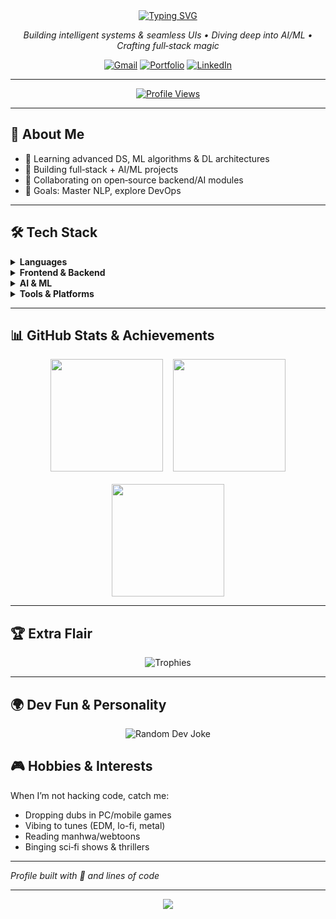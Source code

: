 <div align="center">
  <!-- Typing SVG Header -->
  <a href="https://git.io/typing-svg">
    <img src="https://readme-typing-svg.demolab.com?font=Fira+Code&weight=600&pause=1000&color=BD93F9&center=true&vCenter=true&random=true&width=435&lines=Hi,+I'm+Samarth+Pratap+Singh;Full-Stack+Dev;AI/+ML+Enthusiast;CSE+Undergrad" alt="Typing SVG" />
  </a>
</div>

<p align="center">
  <em>
    Building intelligent systems & seamless UIs • Diving deep into AI/ML • Crafting full‑stack magic
  </em>
</p>

<p align="center">
  <!-- Contact & Portfolio Badges -->
  <a href="mailto:samarthsin2006@gmail.com"><img src="https://img.shields.io/badge/Gmail-D14836?style=for-the-badge&logo=gmail&logoColor=white" alt="Gmail"></a>
  <a href="https://portfolio-noviciusss.vercel.app/" target="_blank"><img src="https://img.shields.io/badge/Portfolio-8A2BE2?style=for-the-badge&logo=about.me&logoColor=white" alt="Portfolio"></a>
  <a href="https://www.linkedin.com/in/spsamar/" target="_blank"><img src="https://img.shields.io/badge/LinkedIn-0077B5?style=for-the-badge&logo=linkedin&logoColor=white" alt="LinkedIn"></a>
</p>

---

<p align="center">
  <!-- Profile Views -->
  <a href="https://github.com/noviciusss/github-profile-views-counter"><img src="https://komarev.com/ghpvc/?username=noviciusss&style=for-the-badge&color=blueviolet" alt="Profile Views"></a>
</p>

---

## 🚀 About Me

- 🌱 Learning advanced DS, ML algorithms & DL architectures  
- 🔭 Building full‑stack + AI/ML projects  
- 👯 Collaborating on open‑source backend/AI modules  
- 🎯 Goals: Master NLP, explore DevOps  

---

## 🛠️ Tech Stack

<details><summary><strong>Languages</strong></summary>
<p align="center">
<img src="https://img.shields.io/badge/Python-3776AB?style=for-the-badge&logo=python&logoColor=white" />
<img src="https://img.shields.io/badge/TypeScript-3178C6?style=for-the-badge&logo=typescript&logoColor=white" />
<img src="https://img.shields.io/badge/JavaScript-F7DF1E?style=for-the-badge&logo=javascript&logoColor=black" />
<img src="https://img.shields.io/badge/C%2B%2B-00599C?style=for-the-badge&logo=c%2B%2B&logoColor=white" />
<img src="https://img.shields.io/badge/HTML5-E34F26?style=for-the-badge&logo=html5&logoColor=white" />
<img src="https://img.shields.io/badge/CSS3-1572B6?style=for-the-badge&logo=css3&logoColor=white" />
</p></details>

<details><summary><strong>Frontend & Backend</strong></summary>
<p align="center">
<img src="https://img.shields.io/badge/Next.js-000000?style=for-the-badge&logo=nextdotjs&logoColor=white" />
<img src="https://img.shields.io/badge/React-20232A?style=for-the-badge&logo=react&logoColor=61DAFB" />
<img src="https://img.shields.io/badge/Express.js-000000?style=for-the-badge&logo=express&logoColor=white" />
<img src="https://img.shields.io/badge/Node.js-339933?style=for-the-badge&logo=nodedotjs&logoColor=white" />
</p></details>

<details><summary><strong>AI & ML</strong></summary>
<p align="center">
<img src="https://img.shields.io/badge/TensorFlow-FF6F00?style=for-the-badge&logo=tensorflow&logoColor=white" />
<img src="https://img.shields.io/badge/PyTorch-EE4C2C?style=for-the-badge&logo=pytorch&logoColor=white" />
<img src="https://img.shields.io/badge/scikit-learn-F7931E?style=for-the-badge&logo=scikit-learn&logoColor=white" />
<img src="https://img.shields.io/badge/Pandas-150458?style=for-the-badge&logo=pandas&logoColor=white" />
<img src="https://img.shields.io/badge/Numpy-013243?style=for-the-badge&logo=numpy&logoColor=white" />
</p></details>

<details><summary><strong>Tools & Platforms</strong></summary>
<p align="center">
<img src="https://img.shields.io/badge/Git-F05032?style=for-the-badge&logo=git&logoColor=white" />
<img src="https://img.shields.io/badge/GitHub-181717?style=for-the-badge&logo=github&logoColor=white" />
<img src="https://img.shields.io/badge/Docker-2496ED?style=for-the-badge&logo=docker&logoColor=white" />
<img src="https://img.shields.io/badge/Figma-F24E1E?style=for-the-badge&logo=figma&logoColor=white" />
<img src="https://img.shields.io/badge/VS_Code-007ACC?style=for-the-badge&logo=visual-studio-code&logoColor=white" />
</p></details>

---

## 📊 GitHub Stats & Achievements

<p align="center">
  <!-- Main Stats Cards -->
  <img src="https://github-readme-stats.vercel.app/api?username=noviciusss&show_icons=true&theme=dracula&include_all_commits=true" height="180" />
  &nbsp;&nbsp;
  <img src="https://github-readme-stats.vercel.app/api/top-langs/?username=noviciusss&layout=compact&theme=dracula" height="180" />
  <br /><br />
  <!-- Fixed Streak Card -->
  <img src="https://github-readme-streak-stats-eight.vercel.app?user=noviciusss&theme=dracula&hide_border=true&border_radius=5" height="180" />
</p>

---

## 🏆 Extra Flair

<p align="center">
  <!-- Trophy Badges -->
  <img src="https://github-profile-trophy.vercel.app/?username=noviciusss&theme=onedark&margin-w=15&margin-h=15" alt="Trophies" />
</p>

---

## 🌍 Dev Fun & Personality

<p align="center">
  <!-- Random Dev Joke -->
  <img src="https://readme-jokes.vercel.app/api" alt="Random Dev Joke" />
</p>

## 🎮 Hobbies & Interests

When I’m not hacking code, catch me:
- Dropping dubs in PC/mobile games  
- Vibing to tunes (EDM, lo-fi, metal)  
- Reading manhwa/webtoons  
- Binging sci‑fi shows & thrillers  

---

*Profile built with 💜 and lines of code*

---

<div align="center">
  <img src="https://capsule-render.vercel.app/api?type=waving&color=gradient&height=100&section=footer"/>
</div>

